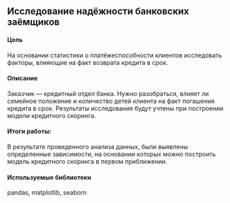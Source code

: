 ## Исследование надёжности банковских заёмщиков

#### Цель
На основании статистики о платёжеспособности клиентов исследовать факторы, влияющие на факт возврата кредита в срок.

#### Описание
Заказчик — кредитный отдел банка. Нужно разобраться, влияет ли семейное положение и количество детей клиента на факт погашения кредита в срок. 
Результаты исследования будут учтены при построении модели кредитного скоринга.

#### Итоги работы:
В результате проведенного анализа данных, были выявлены определенные зависимости, на основании которых можно построить модель кредитного скоринга в первом приближении.

#### Используемые библиотеки
pandas, matplotlib, seaborn
